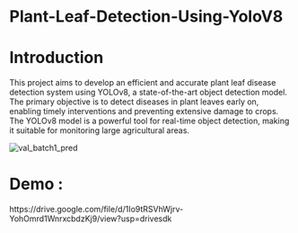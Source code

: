 # Plant-Leaf-Detection-Using-YoloV8

<h1>Introduction</h1>
This project aims to develop an efficient and accurate plant leaf disease detection system using YOLOv8, a state-of-the-art object detection model. The primary objective is to detect diseases in plant leaves early on, enabling timely interventions and preventing extensive damage to crops. The YOLOv8 model is a powerful tool for real-time object detection, making it suitable for monitoring large agricultural areas.

![val_batch1_pred](https://github.com/harishramu17/Plant-Leaf-Detection-Using-YoloV8/assets/107133605/59221cf0-0d88-471a-8cf2-e17da1a7774c)

<h1>Demo : </h1> https://drive.google.com/file/d/1Io9tRSVhWjrv-YohOmrd1WnrxcbdzKj9/view?usp=drivesdk
